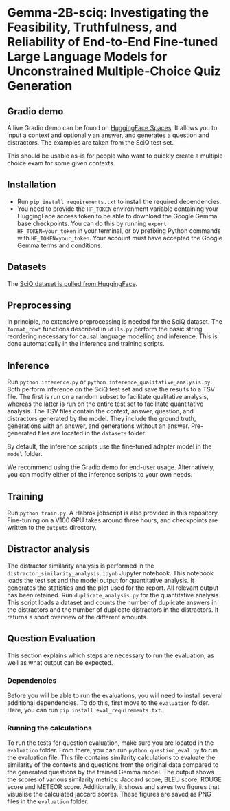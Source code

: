 # Gemma-2B-sciq: Investigating the Feasibility, Truthfulness, and Reliability of End-to-End Fine-tuned Large Language Models for Unconstrained Multiple-Choice Quiz Generation

## Gradio demo
A live Gradio demo can be found on [HuggingFace Spaces](https://huggingface.co/spaces/Darwinkel/gemma-2b-sciq). It allows you to input a context and optionally an answer, and generates a question and distractors. The examples are taken from the SciQ test set. 

This should be usable as-is for people who want to quickly create a multiple choice exam for some given contexts.

## Installation
- Run `pip install requirements.txt` to install the required dependencies.
- You need to provide the `HF_TOKEN` environment variable containing your HuggingFace access token to be able to download the Google Gemma base checkpoints. You can do this by running `export HF_TOKEN=your_token` in your terminal, or by prefixing Python commands with `HF_TOKEN=your_token`. Your account must have accepted the Google Gemma terms and conditions.

## Datasets
The [SciQ dataset is pulled from HuggingFace](https://huggingface.co/datasets/allenai/sciq).

## Preprocessing
In principle, no extensive preprocessing is needed for the SciQ dataset. The `format_row*` functions described in `utils.py` perform the basic string reordering necessary for causal language modelling and inference. This is done automatically in the inference and training scripts.

## Inference
Run `python inference.py` or `python inference_qualitative_analysis.py`. Both perform inference on the SciQ test set and save the results to a TSV file. The first is run on a random subset to facilitate qualitative analysis, whereas the latter is run on the entire test set to facilitate quantitative analysis. The TSV files contain the context, answer, question, and distractors generated by the model. They include the ground truth, generations with an answer, and generations without an answer. Pre-generated files are located in the `datasets` folder.

By default, the inference scripts use the fine-tuned adapter model in the `model` folder.

We recommend using the Gradio demo for end-user usage. Alternatively, you can modify either of the inference scripts to your own needs.

## Training
Run `python train.py`. A Habrok jobscript is also provided in this repository. Fine-tuning on a V100 GPU takes around three hours, and checkpoints are written to the `outputs` directory.

## Distractor analysis
The distractor similarity analysis is performed in the `distractor_similarity_analysis.ipynb` Jupyter notebook. This notebook loads the test set and the model output for quantitative analysis. It generates the statistics and the plot used for the report. All relevant output has been retained. 
Run `duplicate_analysis.py` for the quantitative analysis. This script loads a dataset and counts the number of duplicate answers in the distractors and the number of duplicate distractors in the distractors. It returns a short overview of the different amounts.

## Question Evaluation
This section explains which steps are necessary to run the evaluation, as well as what output can be expected.

### Dependencies
Before you will be able to run the evaluations, you will need to install several additional dependencies. To do this, first move to the `evaluation` folder. Here, you can run `pip install eval_requirements.txt`.

### Running the calculations
To run the tests for question evaluation, make sure you are located in the `evaluation` folder. From there, you can run `python question_eval.py` to run the evaluation file. This file contains similarity calculations to evaluate the similarity of the contexts and questions from the original data compared to the generated questions by the trained Gemma model. The output shows the scores of various similarity metrics: Jaccard score, BLEU score, ROUGE score and METEOR score. Additionally, it shows and saves two figures that visualise the calculated jaccard scores. These figures are saved as PNG files in the `evaluation` folder.
